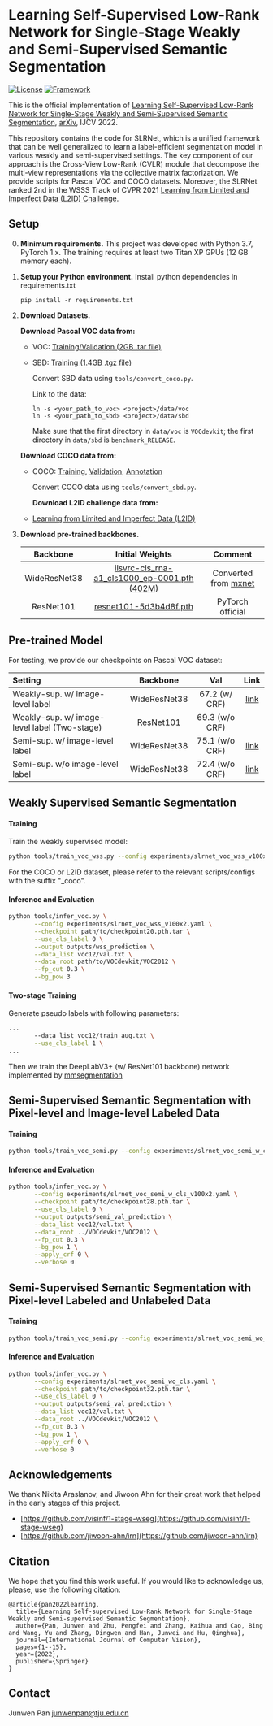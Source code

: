 # Learning Self-Supervised Low-Rank Network for Single-Stage Weakly and Semi-Supervised Semantic Segmentation

[![License](https://img.shields.io/badge/License-Apache%202.0-blue.svg)](https://opensource.org/licenses/Apache-2.0)
[![Framework](https://img.shields.io/badge/PyTorch-%23EE4C2C.svg?&logo=PyTorch&logoColor=white)](https://pytorch.org/)

This is the official implementation of [Learning Self-Supervised Low-Rank Network for Single-Stage
Weakly and Semi-Supervised Semantic Segmentation](http://dx.doi.org/10.1007/s11263-022-01590-z), [arXiv](https://arxiv.org/abs/2203.10278), IJCV 2022.

This repository contains the code for SLRNet, which is a unified framework that can be well generalized to learn a label-efficient segmentation model in various weakly and semi-supervised settings.
The key component of our approach is the Cross-View Low-Rank (CVLR) module that decompose the multi-view representations via the collective matrix factorization.
We provide scripts for Pascal VOC and COCO datasets.
Moreover, the SLRNet ranked 2nd in the WSSS Track of CVPR 2021 [Learning from Limited and Imperfect Data (L2ID) Challenge](https://l2id.github.io/).

## Setup

0. **Minimum requirements.** 
   This project was developed with Python 3.7, PyTorch 1.x. 
   The training requires at least two Titan XP GPUs (12 GB memory each).

1. **Setup your Python environment.**
   Install python dependencies in requirements.txt
   
   ```
   pip install -r requirements.txt
   ```

2. **Download Datasets.** 
   
   **Download Pascal VOC data from:**
   
   - VOC: [Training/Validation (2GB .tar file)](http://host.robots.ox.ac.uk/pascal/VOC/voc2012/VOCtrainval_11-May-2012.tar)
   
   - SBD: [Training (1.4GB .tgz file)](http://www.eecs.berkeley.edu/Research/Projects/CS/vision/grouping/semantic_contours/benchmark.tgz)
     
     Convert SBD data using `tools/convert_coco.py`.
     
     Link to the data:
     
     ```
     ln -s <your_path_to_voc> <project>/data/voc
     ln -s <your_path_to_sbd> <project>/data/sbd
     ```
     
     Make sure that the first directory in `data/voc` is `VOCdevkit`; the first directory in `data/sbd` is `benchmark_RELEASE`.
   
   **Download COCO data from:**
   
   - COCO: [Training](http://images.cocodataset.org/zips/train2014.zip), [Validation](http://images.cocodataset.org/zips/val2014.zip), [Annotation](http://images.cocodataset.org/annotations/annotations_trainval2014.zip)
     
     Convert COCO data using `tools/convert_sbd.py`.
     
     **Download L2ID challenge data from:**
   
   - [Learning from Limited and Imperfect Data (L2ID)](https://l2id.github.io/)

3. **Download pre-trained backbones.** 
   
   | Backbone     | Initial Weights                                                                                                                                                            | Comment                                                     |
   |:------------:|:--------------------------------------------------------------------------------------------------------------------------------------------------------------------------:|:-----------------------------------------------------------:|
   | WideResNet38 | [ilsvrc-cls_rna-a1_cls1000_ep-0001.pth (402M)](https://download.visinf.tu-darmstadt.de/data/2020-cvpr-araslanov-1-stage-wseg/models/ilsvrc-cls_rna-a1_cls1000_ep-0001.pth) | Converted from [mxnet](https://github.com/itijyou/ademxapp) |
   | ResNet101    | [resnet101-5d3b4d8f.pth](https://download.pytorch.org/models/resnet101-5d3b4d8f.pth)                                                                                       | PyTorch official                                            |

## Pre-trained Model

For testing, we provide our checkpoints on Pascal VOC dataset:

| Setting                                      | Backbone     | Val             | Link                                                                                       |
|:-------------------------------------------- |:------------:|:---------------:|:------------------------------------------------------------------------------------------:|
| Weakly-sup. w/ image-level label             | WideResNet38 | 67.2 (w/ CRF)   | [link](https://drive.google.com/file/d/1jdBYwcbHFgU6l9KYcVEllIdlekenAWmq/view?usp=sharing) |
| Weakly-sup. w/ image-level label (Two-stage) | ResNet101    | 69.3 (w/o CRF)  |                                                                                            |
| Semi-sup. w/ image-level label               | WideResNet38 | 75.1  (w/o CRF) | [link](https://drive.google.com/file/d/12bBCmvV8lPSmO3DGs4TpM9tplH4yHSAA/view?usp=sharing) |
| Semi-sup. w/o image-level label              | WideResNet38 | 72.4 (w/o CRF)  | [link](https://drive.google.com/file/d/11f43JVRWCWUb1vLlrtCI-yQP6Lvrii3s/view?usp=sharing) |

## Weakly Supervised Semantic Segmentation

#### Training

Train the weakly supervised model:

```bash
python tools/train_voc_wss.py --config experiments/slrnet_voc_wss_v100x2.yaml --run custom_experiment_run_id
```

For the COCO or L2ID dataset, please refer to the relevant scripts/configs with the suffix "_coco".

#### Inference and Evaluation

```bash
python tools/infer_voc.py \
       --config experiments/slrnet_voc_wss_v100x2.yaml \
       --checkpoint path/to/checkpoint20.pth.tar \
       --use_cls_label 0 \
       --output outputs/wss_prediction \
       --data_list voc12/val.txt \
       --data_root path/to/VOCdevkit/VOC2012 \
       --fp_cut 0.3 \
       --bg_pow 3
```

#### Two-stage Training

Generate pseudo labels with following parameters:

```bash
...
       --data_list voc12/train_aug.txt \
       --use_cls_label 1 \
...
```

Then we train the DeepLabV3+ (w/ ResNet101 backbone) network implemented by [mmsegmentation](https://github.com/open-mmlab/mmsegmentation)

## Semi-Supervised Semantic Segmentation with Pixel-level and Image-level Labeled Data

#### Training

```bash
python tools/train_voc_semi.py --config experiments/slrnet_voc_semi_w_cls_v100x2.yaml --run custom_experiment_run_id
```

#### Inference and Evaluation

```bash
python tools/infer_voc.py \
       --config experiments/slrnet_voc_semi_w_cls_v100x2.yaml \
       --checkpoint path/to/checkpoint28.pth.tar \
       --use_cls_label 0 \
       --output outputs/semi_val_prediction \
       --data_list voc12/val.txt \
       --data_root ../VOCdevkit/VOC2012 \
       --fp_cut 0.3 \
       --bg_pow 1 \
       --apply_crf 0 \
       --verbose 0
```

## Semi-Supervised Semantic Segmentation with Pixel-level Labeled and Unlabeled Data

#### Training

```bash
python tools/train_voc_semi.py --config experiments/slrnet_voc_semi_wo_cls.yaml --run custom_experiment_run_id
```

#### Inference and Evaluation

```bash
python tools/infer_voc.py \
       --config experiments/slrnet_voc_semi_wo_cls.yaml \
       --checkpoint path/to/checkpoint32.pth.tar \
       --use_cls_label 0 \
       --output outputs/semi_val_prediction \
       --data_list voc12/val.txt \
       --data_root ../VOCdevkit/VOC2012 \
       --fp_cut 0.3 \
       --bg_pow 1 \
       --apply_crf 0 \
       --verbose 0
```

## Acknowledgements

We thank Nikita Araslanov, and Jiwoon Ahn for their great work that helped in the early stages of this project.

- [https://github.com/visinf/1-stage-wseg](https://github.com/visinf/1-stage-wseg)
- [https://github.com/jiwoon-ahn/irn](https://github.com/jiwoon-ahn/irn)

## Citation

We hope that you find this work useful. If you would like to acknowledge us, please, use the following citation:

```
@article{pan2022learning,
  title={Learning Self-supervised Low-Rank Network for Single-Stage Weakly and Semi-supervised Semantic Segmentation},
  author={Pan, Junwen and Zhu, Pengfei and Zhang, Kaihua and Cao, Bing and Wang, Yu and Zhang, Dingwen and Han, Junwei and Hu, Qinghua},
  journal={International Journal of Computer Vision},
  pages={1--15},
  year={2022},
  publisher={Springer}
}
```

## Contact

Junwen Pan <junwenpan@tju.edu.cn>